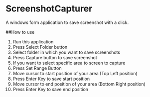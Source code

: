 # ScreenshotCapturer
A windows form application to save screenshot with a click.

##How to use 

1. Run this application
2. Press Select Folder button
3. Select folder in which you want to save screenshots
4. Press Capture button to save screenshot
  1. If you want to select specific area to screen to capture
  2. Press Set Range Button
  3. Move cursor to start position of your area (Top Left position)
  4. Press Enter Key to save start position
  5. Move cursor to end position of your area (Bottom Right position)
  6. Press Enter Key to save end position
